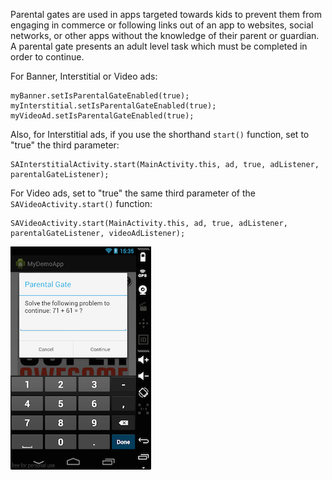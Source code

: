 Parental gates are used in apps targeted towards kids to prevent them from engaging in commerce or following links out of an app to websites, social networks, or other apps without the knowledge of their parent or guardian. A parental gate presents an adult level task which must be completed in order to continue.


For Banner, Interstitial or Video ads:

```
myBanner.setIsParentalGateEnabled(true);
myInterstitial.setIsParentalGateEnabled(true);
myVideoAd.setIsParentalGateEnabled(true);

```

Also, for Interstitial ads, if you use the shorthand `start()` function, set to "true" the third parameter:

```
SAInterstitialActivity.start(MainActivity.this, ad, true, adListener, parentalGateListener);

```

For Video ads, set to "true" the same third parameter of the `SAVideoActivity.start()` function:

```
SAVideoActivity.start(MainActivity.this, ad, true, adListener, parentalGateListener, videoAdListener);

```

![](img/parental_gate.png "Parental Gate on Android")